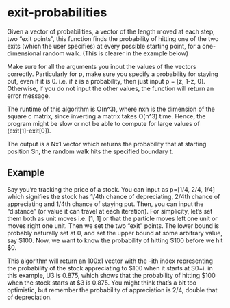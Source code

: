 # exit-probabilities
Given a vector of probabilities, a vector of the length moved at each step, two “exit points”, this function finds the probability of hitting one of the two exits (which the user specifies) at every possible starting point, for a one-dimensional random walk. (This is clearer in the example below)

Make sure for all the arguments you input the values of the vectors correctly. Particularly for p, make sure you specify a probability for staying put, even if it is 0. i.e. if z is a probability, then just input p = [z, 1-z, 0]. Otherwise, if you do not input the other values, the function will return an error message.

The runtime of this algorithm is O(n^3), where nxn is the dimension of the square c matrix, since inverting a matrix takes O(n^3) time. Hence, the program might be slow or not be able to compute for large values of (exit[1]-exit[0]).

The output is a Nx1 vector which returns the probability that at starting position Sn, the random walk hits the specified boundary t.

## Example

Say you’re tracking the price of a stock. You can input as p=[1/4, 2/4, 1/4] which signifies the stock has 1/4th chance of depreciating, 2/4th chance of appreciating and 1/4th chance of staying put. Then, you can input the “distance” (or value it can travel at each iteration). For simplicity, let’s set them both as unit moves i.e. [1, 1] or that the particle moves left one unit or moves right one unit. Then we set the two “exit” points. The lower bound is probably naturally set at 0, and set the upper bound at some arbitrary value, say $100. Now, we want to know the probability of hitting $100 before we hit $0.

This algorithm will return an 100x1 vector with the -ith index representing the probability of the stock appreciating to $100 when it starts at S0=i. in this example, U3 is 0.875, which shows that the probability of hitting $100 when the stock starts at $3 is 0.875. You might think that’s a bit too optimistic, but remember the probability of appreciation is 2/4, double that of depreciation.

